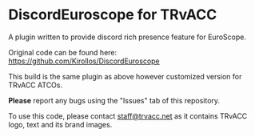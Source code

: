 # DiscordEuroscope for TRvACC
A plugin written to provide discord rich presence feature for EuroScope.

Original code can be found here: https://github.com/Kirollos/DiscordEuroscope

This build is the same plugin as above however customized version for TRvACC ATCOs.

**Please** report any bugs using the "Issues" tab of this repository.

To use this code, please contact staff@trvacc.net as it contains TRvACC logo, text and its brand images.
